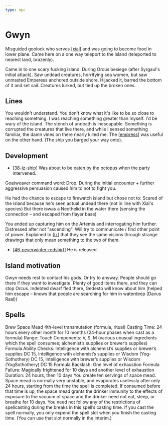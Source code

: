 ```yaml
---
type: npc
---
```


# Gwyn

Misguided goolock who serves [[xial]] and was going to become food in lower plane.
Came here on a one way teleport to the island (teleported to nearest land, brazenly).

Came in to one scary fucking island. During Orcus besiege (after Syrgaul's initial attack).
Saw undead creatures, horrifying sea women, but saw unmasted Emperess anchored outside shore.
Hijacked it, barred the bottom of it and set sail. Creatures lurked, but tied up the broken ones.

## Lines
You wouldn't understand. You don't know what it's like to be so close to reaching something.
I was reaching something greater than myself.
I'd be wary of the island. The stench of undeath is inescapable. Something is corrupted the creatures that live there, and while I sensed something familiar, the damn vines on there nearly killed me. The [[empress]] was useful on the other hand. (The ship you barged your way onto).

## Development
- [[38-iz-ship]] Was about to be eaten by the octopus when the party intervened.

Goatweaver command word: Drop. During the initial encounter + further aggressive persuasion caused him to not to fight you.

He had the chance to escape to firewatch island but chose not to:
Scared of the island because he's seen actual undead there (not in line with Xial's species)
But there ~~is~~was a Neothelid in the water there (sensing the connection – and escaped from flayer base)

You ended up capturing him on the Artemis and interrogating him further. Distressed after not "ascending". Will try to communicate / find other point of power.
Explained to [[iz]] that they see the same visions through strange drawings that only mean something to the two of them.

- [[46-neverwinter-redshirt]] He is released.

## Island motivation
Gwyn needs rest to contact his gods. Or try to anyway.
People should go there if they want to investigate. Plenty of good items there, and they can stop Orcus.
Indebted dwarf fled there, Gedesto will know about him (helped him escape – knows that people are searching for him in waterdeep (Davus Raal))

## Spells
Brew Space Mead 4th-level transmutation (formula, ritual) Casting Time: 24 hours every other month for 10 months (24-hour phases when cast as a formula) Range: Touch Components: V, S, M (various unusual ingredients which the spell consumes; alchemist’s supplies or brewer’s supplies) Formula Ability Checks: Intelligence with alchemist’s supplies or brewer’s supplies DC 15, Intelligence with alchemist’s supplies or Wisdom (Yog-Sothothery) DC 15, Intelligence with brewer’s supplies or Wisdom (YogSothothery) DC 15 Formula Backlash: One level of exhaustion Formula Failure: Magically frightened for 10 days and another level of exhaustion Duration: 24 hours, then 10 days You create ten servings of space mead. Space mead is normally very unstable, and evaporates uselessly after only 24 hours, starting from the time the spell is completed. If consumed before that time is up, the space mead grants the drinker immunity to the effects of exposure to the vacuum of space and the drinker need not eat, sleep, or breathe for 10 days. You need not follow any of the restrictions of spellcasting during the breaks in this spell’s casting time. If you cast the spell normally, you only expend the spell slot when you finish the casting time. (You can use that slot normally in the interim.)

[//begin]: # "Autogenerated link references for markdown compatibility"
[xial]: ../deities/xial "Xial"
[empress]: ../seaofbones/empress "Empress"
[38-iz-ship]: ../recaps/38-iz-ship "38-iz-ship"
[iz]: ../pcs/iz "Iz"
[46-neverwinter-redshirt]: ../recaps/46-neverwinter-redshirt "46-neverwinter-redshirt"
[//end]: # "Autogenerated link references"
